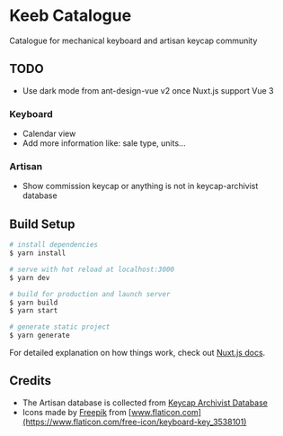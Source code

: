 # Keeb Catalogue
Catalogue for mechanical keyboard and artisan keycap community

## TODO
- Use dark mode from ant-design-vue v2 once Nuxt.js support Vue 3

### Keyboard
- Calendar view
- Add more information like: sale type, units...

### Artisan
- Show commission keycap or anything is not in keycap-archivist database

## Build Setup

```bash
# install dependencies
$ yarn install

# serve with hot reload at localhost:3000
$ yarn dev

# build for production and launch server
$ yarn build
$ yarn start

# generate static project
$ yarn generate
```

For detailed explanation on how things work, check out [Nuxt.js docs](https://nuxtjs.org).

## Credits
- The Artisan database is collected from [Keycap Archivist Database](https://github.com/keycap-archivist/database)
- Icons made by [Freepik](https://www.freepik.com) from [www.flaticon.com](https://www.flaticon.com/free-icon/keyboard-key_3538101)
